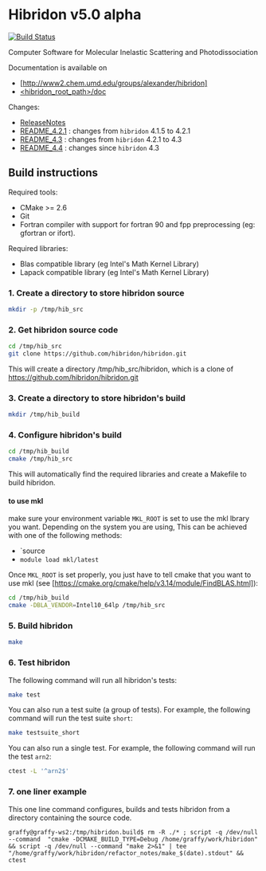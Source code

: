 # Hibridon v5.0 alpha

[![Build Status](https://jenkins.ipr.univ-rennes1.fr/buildStatus/icon?job=hibridon-build)](https://jenkins.ipr.univ-rennes1.fr/job/hibridon-build/)

Computer Software for
Molecular Inelastic Scattering and Photodissociation

Documentation is available on
- [http://www2.chem.umd.edu/groups/alexander/hibridon]
- [<hibridon_root_path>/doc](doc)

Changes:
- [ReleaseNotes](ReleaseNotes)
- [README_4.2.1](README_4.2.1) : changes from `hibridon` 4.1.5 to 4.2.1
- [README_4.3](README_4.3) : changes from `hibridon` 4.2.1 to 4.3 
- [README_4.4](README_4.4) : changes since `hibridon` 4.3

## Build instructions

Required tools:
* CMake >= 2.6
* Git
* Fortran compiler with support for fortran 90 and fpp preprocessing (eg: gfortran or ifort).

Required libraries:

* Blas compatible library (eg Intel's Math Kernel Library)
* Lapack compatible library (eg Intel's Math Kernel Library)

### 1. Create a directory to store hibridon source

```bash
mkdir -p /tmp/hib_src
```
### 2. Get hibridon source code

```bash
cd /tmp/hib_src
git clone https://github.com/hibridon/hibridon.git
```
This will create a directory /tmp/hib_src/hibridon, which is a clone of https://github.com/hibridon/hibridon.git 
### 3. Create a directory to store hibridon's build

```bash
mkdir /tmp/hib_build
```
### 4. Configure hibridon's build

```bash
cd /tmp/hib_build
cmake /tmp/hib_src
```
This will automatically find the required libraries and create a Makefile to build hibridon. 

#### to use mkl

make sure your environment variable `MKL_ROOT` is set to use the mkl lbrary you want. Depending on the system you are using, This can be achieved with one of the following methods:
- `source
- `module load mkl/latest`

Once `MKL_ROOT` is set properly, you just have to tell cmake that you want to use mkl (see [https://cmake.org/cmake/help/v3.14/module/FindBLAS.html]):

```bash
cd /tmp/hib_build
cmake -DBLA_VENDOR=Intel10_64lp /tmp/hib_src
```


### 5. Build hibridon

```bash
make
```
### 6. Test hibridon

The following command will run all hibridon's tests:

```bash
make test
```

You can also run a test suite (a group of tests). For example, the following command will run the test suite `short`:

```bash
make testsuite_short
```

You can also run a single test. For example, the following command will run the test `arn2`:

```bash
ctest -L '^arn2$'
```

### 7. one liner example

This one line command configures, builds and tests hibridon from a directory containing the source code.

```
graffy@graffy-ws2:/tmp/hibridon.build$ rm -R ./* ; script -q /dev/null --command  "cmake -DCMAKE_BUILD_TYPE=Debug /home/graffy/work/hibridon" && script -q /dev/null --command "make 2>&1" | tee "/home/graffy/work/hibridon/refactor_notes/make_$(date).stdout" && ctest
```